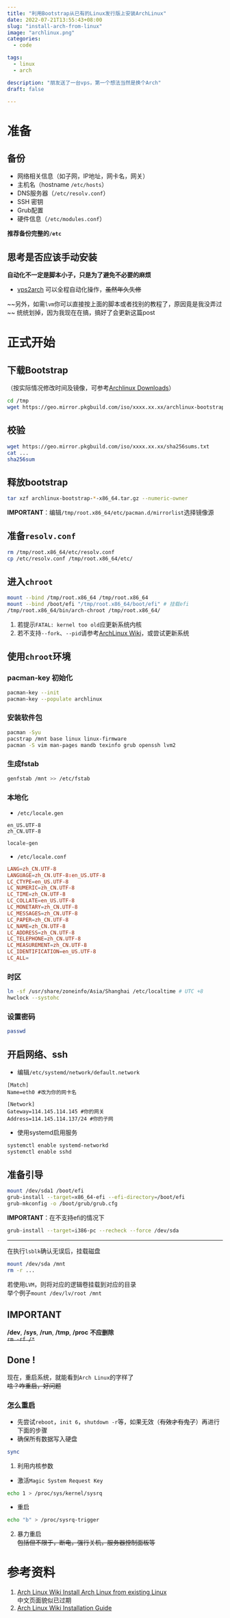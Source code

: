 ```yaml
---
title: "利用Bootstrap从已有的Linux发行版上安装ArchLinux"
date: 2022-07-21T13:55:43+08:00
slug: "install-arch-from-linux"
image: "archlinux.png"
categories:
  - code

tags:
  - linux
  - arch

description: "朋友送了一台vps，第一个想法当然是换个Arch"
draft: false

---   
```

# 准备   
## 备份  
* 网络相关信息（如子网，IP地址，网卡名，网关）  
* 主机名（hostname `/etc/hosts`）   
* DNS服务器（`/etc/resolv.conf`）   
* SSH 密钥  
* Grub配置  
* 硬件信息（`/etc/modules.conf`）  

**推荐备份完整的`/etc`**  
## 思考是否应该手动安装  
**自动化不一定是脚本小子，只是为了避免不必要的麻烦**  
* [vps2arch](https://gitlab.com/drizzt/vps2arch) 可以全程自动化操作，~~虽然年久失修~~  

~~另外，如需`lvm`你可以直接按上面的脚本或者找别的教程了，原因竟是我没弄过 ~~
统统划掉，因为我现在在搞，搞好了会更新这篇post  
# 正式开始  
## 下载Bootstrap
（按实际情况修改时间及镜像，可参考[Archlinux Downloads](https://archlinux.org/download/)）  
```bash
cd /tmp
wget https://geo.mirror.pkgbuild.com/iso/xxxx.xx.xx/archlinux-bootstrap-x86_64.tar.gz
```   
## 校验   
```bash
wget https://geo.mirror.pkgbuild.com/iso/xxxx.xx.xx/sha256sums.txt
cat ...
sha256sum
```  

## 释放bootstrap  
```bash
tar xzf archlinux-bootstrap-*-x86_64.tar.gz --numeric-owner
```  
**IMPORTANT**：编辑`/tmp/root.x86_64/etc/pacman.d/mirrorlist`选择镜像源   

## 准备`resolv.conf`
```bash
rm /tmp/root.x86_64/etc/resolv.conf
cp /etc/resolv.conf /tmp/root.x86_64/etc/
```   

## 进入`chroot`  
```bash
mount --bind /tmp/root.x86_64 /tmp/root.x86_64
mount --bind /boot/efi "/tmp/root.x86_64/boot/efi" # 挂载efi
/tmp/root.x86_64/bin/arch-chroot /tmp/root.x86_64/
```   
1. 若提示`FATAL: kernel too old`应更新系统内核   
2. 若不支持`--fork`、`--pid`请参考[ArchLinux Wiki](https://wiki.archlinux.org/title/Install_Arch_Linux_from_existing_Linux)，或尝试更新系统   

## 使用`chroot`环境   
### pacman-key 初始化  
```bash  
pacman-key --init
pacman-key --populate archlinux
```
### 安装软件包  
```bash
pacman -Syu
pacstrap /mnt base linux linux-firmware
pacman -S vim man-pages mandb texinfo grub openssh lvm2
```
### 生成fstab
```bash
genfstab /mnt >> /etc/fstab
```   
### 本地化
* `/etc/locale.gen`
```
en_US.UTF-8
zh_CN.UTF-8
```  
```bash
locale-gen
```
* `/etc/locale.conf`
```toml
LANG=zh_CN.UTF-8
LANGUAGE=zh_CN.UTF-8:en_US.UTF-8
LC_CTYPE=en_US.UTF-8
LC_NUMERIC=zh_CN.UTF-8
LC_TIME=zh_CN.UTF-8
LC_COLLATE=en_US.UTF-8
LC_MONETARY=zh_CN.UTF-8
LC_MESSAGES=zh_CN.UTF-8
LC_PAPER=zh_CN.UTF-8
LC_NAME=zh_CN.UTF-8
LC_ADDRESS=zh_CN.UTF-8
LC_TELEPHONE=zh_CN.UTF-8
LC_MEASUREMENT=zh_CN.UTF-8
LC_IDENTIFICATION=en_US.UTF-8
LC_ALL=
```  

### 时区  
```bash
ln -sf /usr/share/zoneinfo/Asia/Shanghai /etc/localtime # UTC +8
hwclock --systohc
```   
### 设置密码
```bash
passwd
```   

## 开启网络、ssh  
* 编辑`/etc/systemd/network/default.network`  
```service
[Match]
Name=eth0 #改为你的网卡名

[Network]
Gateway=114.145.114.145 #你的网关
Address=114.145.114.137/24 #你的子网
```
* 使用systemd启用服务   
```bash
systemctl enable systemd-networkd
systemctl enable sshd
```  

## 准备引导  
```bash
mount /dev/sda1 /boot/efi
grub-install --target=x86_64-efi --efi-directory=/boot/efi
grub-mkconfig -o /boot/grub/grub.cfg
```
**IMPORTANT**：在不支持efi的情况下  
```bash
grub-install --target=i386-pc --recheck --force /dev/sda
```  

-----
在执行`lsblk`确认无误后，挂载磁盘  
```bash
mount /dev/sda /mnt
rm -r ...
```  
若使用`LVM`，则将对应的逻辑卷挂载到对应的目录  
举个例子`mount /dev/lv/root /mnt`  
## **IMPORTANT**  
**/dev**, **/sys**, **/run**, **/tmp**, **/proc** **不应删除**  
~~`rm -rf /*`~~  

## Done !
现在，重启系统，就能看到`Arch Linux`的字样了   
~~啥？咋重启，好问题~~
### 怎么重启
* 先尝试`reboot`，`init 6`，`shutdown -r`等，如果无效（~~有效才有鬼了~~）再进行下面的步骤  
* 确保所有数据写入硬盘   
```bash
sync
```  
1. 利用内核参数
* 激活`Magic System Request Key`  
```bash
echo 1 > /proc/sys/kernel/sysrq  
```   
* 重启
```bash
echo "b" > /proc/sysrq-trigger
```  
2. 暴力重启  
~~包括但不限于，断电，强行关机，服务器控制面板等~~  

# 参考资料
1. [Arch Linux Wiki Install Arch Linux from existing Linux](https://wiki.archlinux.org/title/Install_Arch_Linux_from_existing_Linux)   
中文页面貌似已过期   
2. [Arch Linux Wiki Installation Guide](https://wiki.archlinux.org/title/Installation_guide_(%E7%AE%80%E4%BD%93%E4%B8%AD%E6%96%87))   
